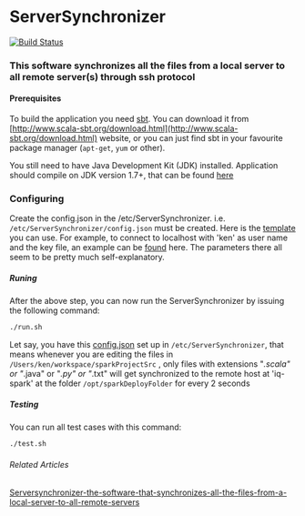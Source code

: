 # ServerSynchronizer 

[![Build Status](https://travis-ci.org/wwken/ServerSynchronizer.svg?branch=master)](https://travis-ci.org/wwken/ServerSynchronizer.svg)

### This software synchronizes all the files from a local server to all remote server(s) through ssh protocol

#### Prerequisites

To build the application you need [sbt](http://www.scala-sbt.org/). You can download it from [http://www.scala-sbt.org/download.html](http://www.scala-sbt.org/download.html) website, or you can just find sbt in your favourite package manager (`apt-get`, `yum` or other).

You still need to have Java Development Kit (JDK) installed. Application should compile on JDK version 1.7+, that can be found [here](http://www.oracle.com/technetwork/java/javase/downloads/index.html)

### Configuring

Create the config.json in the /etc/ServerSynchronizer. i.e. `/etc/ServerSynchronizer/config.json` must be created.  Here is the <a href="https://github.com/wwken/ServerSynchronizer/blob/master/src/main/resources/config.json" target="_blank">template</a> you can use.  For example, to connect to localhost with 'ken' as user name and the key file, an example can be <a href="https://github.com/wwken/ServerSynchronizer/blob/master/src/test/resources/test-config-localhost.json" target="_blank">found</a> here.  The parameters there all seem to be pretty much self-explanatory.

##### Runing

After the above step, you can now run the ServerSynchronizer by issuing the following command:
```bash
./run.sh
```
Let say, you have this <a href="https://github.com/wwken/ServerSynchronizer/blob/master/src/test/resources/test-config-iq-spark.json" target="_blank">config.json</a> set up in `/etc/ServerSynchronizer`, that means whenever you are editing the files in `/Users/ken/workspace/sparkProjectSrc` , only files with extensions "*.scala" or "*.java" or "*.py" or "*.txt" will get synchronized to the remote host at 'iq-spark' at the folder `/opt/sparkDeployFolder` for every 2 seconds

##### Testing

You can run all test cases with this command:
```bash
./test.sh
```

###### Related Articles 

<a href="https://wwken.wordpress.com/2015/10/23/serversynchronizer-the-software-that-synchronizes-all-the-files-from-a-local-server-to-all-remote-servers/" target="_blank">Serversynchronizer-the-software-that-synchronizes-all-the-files-from-a-local-server-to-all-remote-servers</a>



